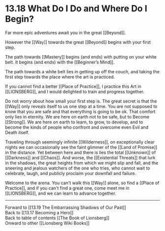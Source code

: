 # 13.18 What Do I Do and Where Do I Begin?

Far more epic adventures await you in the great [[Beyond]].

However the [[Way]] towards the great [[Beyond]] begins with your first step.

The path towards [[Mastery]] begins (and ends) with putting on your white belt. It begins (and ends) with the [[Beginner’s Mind]]. 

The path towards a white belt lies in getting up off the couch, and taking the first step towards the place where the art is practiced.

If you cannot find a better [[Place of Practice]], I practice this Art in [[LIONSBERG]], and I would delighted to train and progress together. 

Do not worry about how small your first step is. The great secret is that the [[Way]] only reveals itself to us one step at a time. You are not supposed to know that you are safe and that everything is going to be ok. That comfort only lies in eternity. We are here on earth not to be safe, but to Become [[Strong]]. We are here on earth to learn, to grow, to develop, and to become the kinds of people who confront and overcome even Evil and Death itself. 

Traveling through seemingly infinite [[Wilderness]], on exceptionally clear nights we can occasionally see the faint glimmer of the [[Land of Promise]] in the distance. Yet between here and there is lies the total [[Unknown]] of [[Darkness]] and [[Chaos]]. And worse, the [[Existential Threats]] that lurk in the shadows, the great heights from which we might slip and fall, and the sneering and jealous watchers of the one who tries, who cannot wait to celebrate, laugh, and publicly proclaim your downfall and failure.

Welcome to the arena. You can't walk this [[Way]] alone, so find a [[Place of Practice]], and if you can't find a great one, come meet me in [[LIONSBERG]], and we can learn to advance together. 

___

Forward to [[13.19 The Embarrassing Shadows of Our Past]]  
Back to [[13.17 Becoming a Hero]]  
Back to table of contents [[The Book of Lionsberg]]  
Onward to other [[Lionsberg Wiki Books]]  
